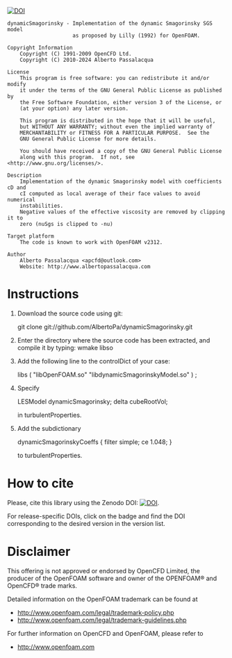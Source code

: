 [![DOI](https://zenodo.org/badge/DOI/10.5281/zenodo.4697995.svg)](https://doi.org/10.5281/zenodo.4697995)

```
dynamicSmagorinsky - Implementation of the dynamic Smagorinsky SGS model
                     as proposed by Lilly (1992) for OpenFOAM.

Copyright Information
    Copyright (C) 1991-2009 OpenCFD Ltd.
    Copyright (C) 2010-2024 Alberto Passalacqua

License
    This program is free software: you can redistribute it and/or modify
    it under the terms of the GNU General Public License as published by
    the Free Software Foundation, either version 3 of the License, or
    (at your option) any later version.

    This program is distributed in the hope that it will be useful,
    but WITHOUT ANY WARRANTY; without even the implied warranty of
    MERCHANTABILITY or FITNESS FOR A PARTICULAR PURPOSE.  See the
    GNU General Public License for more details.

    You should have received a copy of the GNU General Public License
    along with this program.  If not, see <http://www.gnu.org/licenses/>.

Description
    Implementation of the dynamic Smagorinsky model with coefficients cD and
    cI computed as local average of their face values to avoid numerical
    instabilities.
    Negative values of the effective viscosity are removed by clipping it to
    zero (nuSgs is clipped to -nu)

Target platform
    The code is known to work with OpenFOAM v2312.

Author
    Alberto Passalacqua <apcfd@outlook.com>
    Website: http://www.albertopassalacqua.com

```

# Instructions


1. Download the source code using git:

    git clone git://github.com/AlbertoPa/dynamicSmagorinsky.git

2. Enter the directory where the source code has been extracted, and compile
   it by typing: wmake libso

3. Add the following line to the controlDict of your case:

    libs ( "libOpenFOAM.so" "libdynamicSmagorinskyModel.so" ) ;

4. Specify

    LESModel        dynamicSmagorinsky;
    delta           cubeRootVol;

   in turbulentProperties.

5. Add the subdictionary

    dynamicSmagorinskyCoeffs
    {
      filter    simple;
      ce        1.048;
    }

   to turbulentProperties.

# How to cite

Please, cite this library using the Zenodo DOI: [![DOI](https://zenodo.org/badge/DOI/10.5281/zenodo.4697995.svg)](https://doi.org/10.5281/zenodo.4697995).

For release-specific DOIs, click on the badge and find the DOI corresponding to
the desired version in the version list.


# Disclaimer

This offering is not approved or endorsed by OpenCFD Limited, the producer
of the OpenFOAM software and owner of the OPENFOAM®  and OpenCFD®  trade marks.

Detailed information on the OpenFOAM trademark can be found at

 - http://www.openfoam.com/legal/trademark-policy.php
 - http://www.openfoam.com/legal/trademark-guidelines.php

For further information on OpenCFD and OpenFOAM, please refer to

 - http://www.openfoam.com